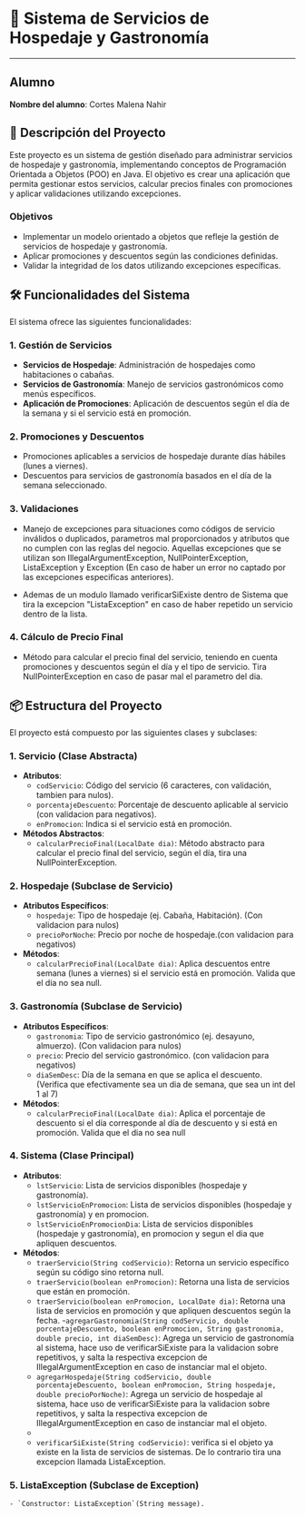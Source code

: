 # 🏨 Sistema de Servicios de Hospedaje y Gastronomía

---

## Alumno

**Nombre del alumno**: Cortes Malena Nahir

## 📄 Descripción del Proyecto

Este proyecto es un sistema de gestión diseñado para administrar servicios de hospedaje y gastronomía, implementando
conceptos de Programación Orientada a Objetos (POO) en Java. El objetivo es crear una aplicación que permita gestionar
estos servicios, calcular precios finales con promociones y aplicar validaciones utilizando excepciones.

### Objetivos

- Implementar un modelo orientado a objetos que refleje la gestión de servicios de hospedaje y gastronomía.
- Aplicar promociones y descuentos según las condiciones definidas.
- Validar la integridad de los datos utilizando excepciones específicas.

## 🛠️ Funcionalidades del Sistema

El sistema ofrece las siguientes funcionalidades:

### 1. Gestión de Servicios

- **Servicios de Hospedaje**: Administración de hospedajes como habitaciones o cabañas.
- **Servicios de Gastronomía**: Manejo de servicios gastronómicos como menús específicos.
- **Aplicación de Promociones**: Aplicación de descuentos según el día de la semana y si el servicio está en promoción.

### 2. Promociones y Descuentos

- Promociones aplicables a servicios de hospedaje durante días hábiles (lunes a viernes).
- Descuentos para servicios de gastronomía basados en el día de la semana seleccionado.

### 3. Validaciones

- Manejo de excepciones para situaciones como códigos de servicio inválidos o duplicados, parametros mal proporcionados y atributos que no cumplen con las reglas del negocio. Aquellas excepciones que se utilizan son IllegalArgumentException, NullPointerException, ListaException y Exception (En caso de haber un error no captado por las excepciones especificas anteriores).

- Ademas de un modulo llamado verificarSiExiste dentro de Sistema que tira la excepcion "ListaException" en caso de haber repetido un servicio dentro de la lista.

### 4. Cálculo de Precio Final

- Método para calcular el precio final del servicio, teniendo en cuenta promociones y descuentos según el día y el tipo de servicio. Tira NullPointerException en caso de pasar mal el parametro del dia.

## 📦 Estructura del Proyecto

El proyecto está compuesto por las siguientes clases y subclases:

### 1. **Servicio** (Clase Abstracta)

- **Atributos**:
    - `codServicio`: Código del servicio (6 caracteres, con validación, tambien para nulos).
    - `porcentajeDescuento`: Porcentaje de descuento aplicable al servicio (con validacion para negativos).
    - `enPromocion`: Indica si el servicio está en promoción.
- **Métodos Abstractos**:
    - `calcularPrecioFinal(LocalDate dia)`: Método abstracto para calcular el precio final del servicio, según el día, tira una NullPointerException.

### 2. **Hospedaje** (Subclase de Servicio)

- **Atributos Específicos**:
    - `hospedaje`: Tipo de hospedaje (ej. Cabaña, Habitación). (Con validacion para nulos)
    - `precioPorNoche`: Precio por noche de hospedaje.(con validacion para negativos)
- **Métodos**:
    - `calcularPrecioFinal(LocalDate dia)`: Aplica descuentos entre semana (lunes a viernes) si el servicio está en promoción. Valida que el dia no sea null.

### 3. **Gastronomía** (Subclase de Servicio)

- **Atributos Específicos**:
    - `gastronomia`: Tipo de servicio gastronómico (ej. desayuno, almuerzo). (Con validacion para nulos)
    - `precio`: Precio del servicio gastronómico. (con validacion para negativos)
    - `diaSemDesc`: Día de la semana en que se aplica el descuento. (Verifica que efectivamente sea un dia de semana, que sea un int del 1 al 7)
- **Métodos**:
    - `calcularPrecioFinal(LocalDate dia)`: Aplica el porcentaje de descuento si el día corresponde al día de descuento y si está en promoción. Valida que el dia no sea null

### 4. **Sistema** (Clase Principal)

- **Atributos**:
    - `lstServicio`: Lista de servicios disponibles (hospedaje y gastronomía).
    - `lstServicioEnPromocion`: Lista de servicios disponibles (hospedaje y gastronomía) y en promocion.
    - `lstServicioEnPromocionDia`: Lista de servicios disponibles (hospedaje y gastronomía), en promocion y segun el dia que apliquen descuentos.
- **Métodos**:
    - `traerServicio(String codServicio)`: Retorna un servicio específico según su código sino retorna null.
    - `traerServicio(boolean enPromocion)`: Retorna una lista de servicios que están en promoción.
    - `traerServicio(boolean enPromocion, LocalDate dia)`: Retorna una lista de servicios en promoción y que apliquen descuentos según la fecha.
    -`agregarGastronomia(String codServicio, double porcentajeDescuento, boolean enPromocion, String gastronomia, double precio, int diaSemDesc)`:
    Agrega un servicio de gastronomía al sistema, hace uso de verificarSiExiste para la validacion sobre repetitivos, y salta la respectiva excepcion de IllegalArgumentException en caso de instanciar mal el objeto.
    - `agregarHospedaje(String codServicio, double porcentajeDescuento, boolean enPromocion, String hospedaje, double precioPorNoche)`:
    Agrega un servicio de hospedaje al sistema, hace uso de verificarSiExiste para la validacion sobre repetitivos, y salta la respectiva excepcion de IllegalArgumentException en caso de instanciar mal el objeto.
    -
    - `verificarSiExiste(String codServicio)`: verifica si el objeto ya existe en la lista de servicios de sistemas. De lo contrario tira una excepcion llamada ListaException.

### 5. **ListaException** (Subclase de Exception)
    - `Constructor: ListaException`(String message).